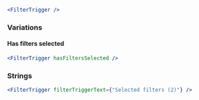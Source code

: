 ```jsx
<FilterTrigger />
```

### Variations

#### Has filters selected

```jsx
<FilterTrigger hasFiltersSelected />
```

### Strings

```jsx
<FilterTrigger filterTriggerText={"Selected filters (2)"} />
```
